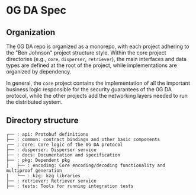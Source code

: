 # 0G DA Spec

## Organization

The 0G DA repo is organized as a monorepo, with each project adhering to the "Ben Johnson" project structure style. Within the core project directories (e.g., `core`, `disperser`, `retriever`), the main interfaces and data types are defined at the root of the project, while implementations are organized by dependency.

In general, the `core` project contains the implementation of all the important business logic responsible for the security guarantees of the 0G DA protocol, while the other projects add the networking layers needed to run the distributed system.

## Directory structure

```
┌── : api: Protobuf definitions
├── : common: contract bindings and other basic components
┌── : core: Core logic of the 0G DA protocol
├── : disperser: Disperser service
├── : docs: Documentation and specification
├── : pkg: Dependent pkg
|   ├── : encoding: Core encoding/decoding functionality and multiproof generation
|   └── : kzg: kzg libraries
├── : retriever: Retriever service
├── : tests: Tools for running integration tests
```
